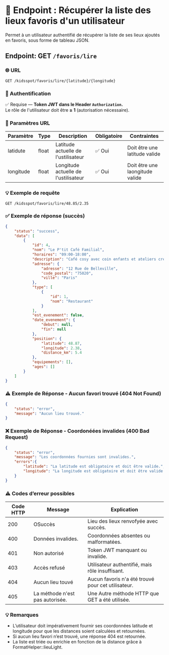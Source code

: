 # 📍 Endpoint : Récupérer la liste des lieux favoris d'un utilisateur
Permet à un utilisateur authentifié de récupérer la liste de ses lieux ajoutés en favoris, sous forme de tableau JSON.

## Endpoint: GET `/favoris/lire`

### 🌐 URL
```
GET /kidsspot/favoris/lire/{latitude}/{longitude}
```

### 🔐 Authentification
✅ Requise — **Token JWT dans le Header `Authorization`.**  
Le rôle de l'utilisateur doit être **≥ 1** (autorisation nécessaire).

### 🧾 Paramètres URL
| Paramètre | Type   | Description                          | Obligatoire | Contraintes                  |
|-----------|--------|--------------------------------------|-------------|------------------------------|
| latidute        | float    | Latitude actuelle de l'ustilisateur | ✅ Oui      | Doit être une latitude valide |
| longitude       | float    | Longitude actuelle de l'ustilisateur | ✅ Oui      | Doit être une laongitude valide |

### 💡 Exemple de requête
```http
GET /kidsspot/favoris/lire/48.85/2.35
```
### ✅ Exemple de réponse (succès)


```json
{
    "status": "success",
    "data": [
        {
            "id": 4,
            "nom": "Le P'tit Café Familial",
            "horaires": "09:00-18:00",
            "description": "Café cosy avec coin enfants et ateliers créatifs.",
            "adresse": {
                "adresse": "12 Rue de Belleville",
                "code_postal": "75020",
                "ville": "Paris"
            },
            "type": [
                {
                    "id": 1,
                    "nom": "Restaurant"
                }
            ],
            "est_evenement": false,
            "date_evenement": {
                "debut": null,
                "fin": null
            },
            "position": {
                "latitude": 48.87,
                "longitude": 2.38,
                "distance_km": 5.4
            },
            "equipements": [],
            "ages": []
        }
    ]
}    
```

### ⚠️ Exemple de Réponse - Aucun favori trouvé (404 Not Found)
```json
{
    "status": "error",
    "message": "Aucun lieu trouvé."
}
```

### ❌ Exemple de Réponse - Coordonéées invalides (400 Bad Request)
```json
{
    "status": "error",
    "message": "Les coordonnées fournies sont invalides.",
    "errors":{
        "latitude": "La latitude est obligatoire et doit être valide.",
        "longitude": "La longitude est obligatoire et doit être valide."
    }
}
```

### ⚠️ Codes d’erreur possibles
| Code HTTP | Message   | Explication                         |
|-----------|-----------|-------------------------------------|
| 200       | OSuccès       | Lieu des lieux renvofyée avec succès. |
| 400       | Données invalides. | Coordonnées absentes ou malformatées. |
| 401       | Non autorisé | Token JWT manquant ou invalide. |
| 403 | Accès refusé | Utilisateur authentifié, mais rôle insuffisant. |
| 404 | Aucun lieu touvé | Aucun favoris n'a été trouvé pour cet utilisateur. |
| 405 | La méthode n'est pas autorisée. | Une Autre méthode HTTP que GET a été utilisée. |

### 💡 Remarques
- L’utilisateur doit impérativement fournir ses coordonnées latitude et longitude pour que les distances soient calculées et retournées.
- Si aucun lieu favori n’est trouvé, une réponse 404 est retournée.
- La liste est triée ou enrichie en fonction de la distance grâce à FormatHelper::lieuLight.